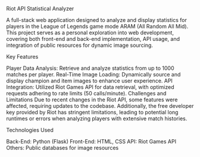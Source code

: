 Riot API Statistical Analyzer

A full-stack web application designed to analyze and display statistics for players in the League of Legends game mode ARAM (All Random All Mid). This project serves as a personal exploration into web development, covering both front-end and back-end implementation, API usage, and integration of public resources for dynamic image sourcing.

Key Features

Player Data Analysis: Retrieve and analyze statistics from up to 1000 matches per player.
Real-Time Image Loading: Dynamically source and display champion and item images to enhance user experience.
API Integration: Utilized Riot Games API for data retrieval, with optimized requests adhering to rate limits (50 calls/minute).
Challenges and Limitations
Due to recent changes in the Riot API, some features were affected, requiring updates to the codebase. Additionally, the free developer key provided by Riot has stringent limitations, leading to potential long runtimes or errors when analyzing players with extensive match histories.

Technologies Used

Back-End: Python (Flask)
Front-End: HTML, CSS
API: Riot Games API
Others: Public databases for image resources
